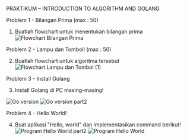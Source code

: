 PRAKTIKUM – INTRODUCTION TO ALGORITHM AND GOLANG

Problem 1 - Bilangan Prima (max : 50)
1. Buatlah flowchart untuk menentukan bilangan prima
![Flowchart Bilangan Prima](https://user-images.githubusercontent.com/99720129/154401507-61287c41-fd30-4cce-af14-f667a333a8eb.png)


Problem 2 - Lampu dan Tombol! (max : 50)

2. Buatlah flowchart untuk algoritma tersebut
![Flowchart Lampu dan Tombol (1)](https://user-images.githubusercontent.com/99720129/154409373-fb6340dd-0a6b-4d70-a1ef-a9eaf0911706.png)


Problem 3 - Install Golang

3. Install Golang di PC masing-masing!

![Go version](https://user-images.githubusercontent.com/99720129/154404113-c2954f2a-660c-4141-b2e5-bec45b074878.png)
![Go version part2](https://user-images.githubusercontent.com/99720129/154404133-97c9fdef-149b-4074-835d-7fd166347246.png)


Problem 4 - Hello World!

4. Buat aplikasi "Hello, world" dan implementasikan command berikut!
![Program Hello World part2](https://user-images.githubusercontent.com/99720129/154409399-cc3f8dc6-8544-4331-8ddc-ed459e0ed8e8.png)
![Program Hello World](https://user-images.githubusercontent.com/99720129/154409401-c05de846-0d6f-452f-8f48-76101eec842e.png)

